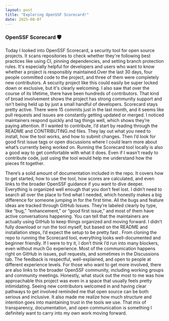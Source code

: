 ```yaml
---
layout: post
title: "Exploring OpenSSF Scorecard!"
date: 2025-08-07
---
```


### OpenSSF Scorecard 🛡️
Today I looked into OpenSSF Scorecard, a security tool for open source projects. It scans repositories to check whether they're following
best practices like using CI, pinning dependencies, and setting branch protection rules. It's especially helpful for developers and users
who want to know whether a project is responsibly maintained.Over the last 30 days, four people committed code to the project, and three of
them were completely new contributors. A security project like this could easily be super locked down or exclusive, but it's clearly
welcoming. I also saw that over the course of its lifetime, there have been hundreds of contributors. That kind of broad involvement shows
the project has strong community support and isn't being held up by just a small handful of developers. Scorecard stays pretty active. There
were 15 commits just in the last month, and it seems like pull requests and issues are constantly getting updated or merged. I noticed
maintainers respond quickly and tag things well, which shows they’re paying attention. If I wanted to contribute, I’d start by reading
through the README and CONTRIBUTING.md files. They lay out what you need to install, how the tool works, and how to submit changes. Then I’d
look for good first issue tags or open discussions where I could learn more about what’s currently being worked on. Running the Scorecard
tool locally is also a good way to get comfortable with what it does. Even if I wasn’t ready to contribute code, just using the tool would
help me understand how the pieces fit together.

There’s a solid amount of documentation included in the repo. It covers how to get started, how to use the tool, how scores are calculated,
and even links to the broader OpenSSF guidance if you want to dive deeper. Everything is organized well enough that you don’t feel lost. I
didn’t need to search all over the place to find what I needed, which honestly makes a big difference for someone jumping in for the first
time. All the bugs and feature ideas are tracked through GitHub Issues. They’re labeled clearly by type, like “bug,” “enhancement,” or “good
first issue,” and most of them have active conversations happening. You can tell that the maintainers are actually using GitHub to keep
things organized and moving forward. I didn’t fully download or run the tool myself, but based on the README and installation steps, I’d
expect the setup to be pretty fast . From cloning the repo to running the Scorecard tool, everything looks well-documented and beginner
friendly. If I were to try it, I don’t think I’d run into many blockers, even without much Go experience. Most of the communication happens
right on GitHub in issues, pull requests, and sometimes in the Discussions tab. The feedback is respectful, well-explained, and open to
people at different experience levels. For those who want to get more involved, there are also links to the broader OpenSSF community,
including working groups and community meetings. Honestly, what stuck out the most to me was how approachable this project was even in a
space that usually feels pretty intimidating. Seeing new contributors welcomed in and having clear pathways to get involved reminded me that
open source can be both serious and inclusive. It also made me realize how much structure and intention goes into maintaining trust in the
tools we use. That mix of transparency, documentation, and open communication is something I definitely want to carry into my own work
moving forward.
